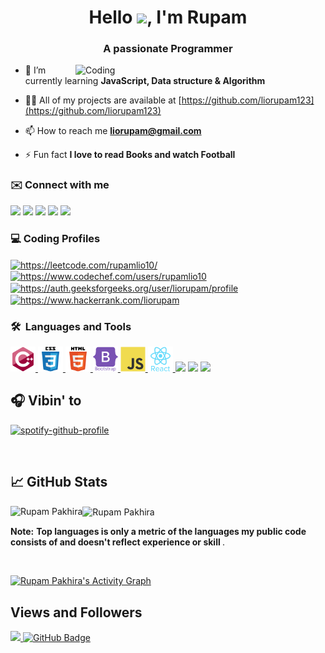 <h1 align="center">Hello <img src="https://raw.githubusercontent.com/MartinHeinz/MartinHeinz/master/wave.gif" width="30px">, I'm Rupam</h1>
<h3 align="center">A passionate Programmer</h3>

<img align="right" alt="Coding" width="400" src="https://media.giphy.com/media/qgQUggAC3Pfv687qPC/giphy.gif">

- 🌱 I’m currently learning **JavaScript, Data structure & Algorithm**

- 👨‍💻 All of my projects are available at [https://github.com/liorupam123](https://github.com/liorupam123)

- 📫 How to reach me **liorupam@gmail.com**

- ⚡ Fun fact **I love to read Books and watch Football**

### :envelope: Connect with me
<p align="left">
<a href = "https://www.linkedin.com/in/rupam-pakhira-250b2b1bb/"><img src="https://img.icons8.com/fluent/48/000000/linkedin.png"/></a>
<a href = "https://twitter.com/rupam_lio"><img src="https://img.icons8.com/fluent/48/000000/twitter.png"/></a>
<a href = "https://www.instagram.com/liorupam/"><img src="https://img.icons8.com/fluent/48/000000/instagram-new.png"/></a>
<a href = "https://www.facebook.com/rupam.pakhira.33/"><img src="https://img.icons8.com/fluency/48/000000/facebook-new.png"/></a>
<a href=  "https://open.spotify.com/user/yn5gv9ixnr4iwghlmgfz0cag4"><img src="https://img.icons8.com/fluency/48/000000/spotify.png"/></a>

</p>

 ### 💻 Coding Profiles
<p align="left">
<a href="https://leetcode.com/rupamlio10/" target="_blank" ><img align="center" src="https://raw.githubusercontent.com/rahuldkjain/github-profile-readme-generator/master/src/images/icons/Social/leet-code.svg" alt="https://leetcode.com/rupamlio10/" height="30" width="40" /></a>
<a href="https://www.codechef.com/users/rupamlio10" target="_blank" ><img align="center" src="https://img.icons8.com/fluency/48/000000/codechef.png" alt="https://www.codechef.com/users/rupamlio10" height="30" width="40" /></a>
<a href="https://auth.geeksforgeeks.org/user/liorupam/profile" target="_blank" ><img align="center" src="https://img.icons8.com/color/48/000000/GeeksforGeeks.png" alt="https://auth.geeksforgeeks.org/user/liorupam/profile" /></a>
<a href="https://www.hackerrank.com/liorupam" target="_blank" ><img align="center" src="https://img.icons8.com/external-tal-revivo-shadow-tal-revivo/36/000000/external-hackerrank-is-a-technology-company-that-focuses-on-competitive-programming-logo-shadow-tal-revivo.png" alt="https://www.hackerrank.com/liorupam" /></a>


</p>

### 🛠 &nbsp;Languages and Tools
<p align="left">  <a href="https://www.w3schools.com/cpp/" target="_blank" rel="noreferrer"> <img src="https://raw.githubusercontent.com/devicons/devicon/master/icons/cplusplus/cplusplus-original.svg" alt="cplusplus" width="40" height="40"/> </a> <a href="https://www.w3schools.com/css/" target="_blank" rel="noreferrer"> <img src="https://raw.githubusercontent.com/devicons/devicon/master/icons/css3/css3-original-wordmark.svg" alt="css3" width="40" height="40"/> </a> <a href="https://www.w3.org/html/" target="_blank" rel="noreferrer"> <img src="https://raw.githubusercontent.com/devicons/devicon/master/icons/html5/html5-original-wordmark.svg" alt="html5" width="40" height="40"/> </a>
<a href="https://getbootstrap.com" target="_blank" rel="noreferrer"> <img src="https://raw.githubusercontent.com/devicons/devicon/master/icons/bootstrap/bootstrap-plain-wordmark.svg" alt="bootstrap" width="40" height="40"/> </a> <a href="https://developer.mozilla.org/en-US/docs/Web/JavaScript" target="_blank" rel="noreferrer"> <img src="https://raw.githubusercontent.com/devicons/devicon/master/icons/javascript/javascript-original.svg" alt="javascript" width="40" height="40"/> </a> <a href="https://reactjs.org/" target="_blank" rel="noreferrer"> <img src="https://raw.githubusercontent.com/devicons/devicon/master/icons/react/react-original-wordmark.svg" alt="react" width="40" height="40"/> </a> <img src="https://img.icons8.com/fluency/42/000000/visual-studio-code-2019.png"/> <img src="https://img.icons8.com/fluency/42/000000/sublime-text.png"/> <img src="https://img.icons8.com/color/42/000000/notion--v1.png"/> </p>

## 🎧 Vibin' to

[![spotify-github-profile](https://spotify-github-profile.vercel.app/api/view?uid=yn5gv9ixnr4iwghlmgfz0cag4&cover_image=true&theme=natemoo-re&bar_color=53b14f&bar_color_cover=false)](https://spotify-github-profile.vercel.app/api/view?uid=yn5gv9ixnr4iwghlmgfz0cag4&redirect=true)


<br/>

## &#x1f4c8; GitHub Stats

<p align="left"><img align="left" src="https://github-readme-stats.vercel.app/api/top-langs?username=liorupam123&show_icons=true&locale=en&layout=compact&theme=radical" alt="Rupam Pakhira" /></p>
 
 <p><img align="center" src="https://github-readme-streak-stats.herokuapp.com/?user=liorupam123&theme=radical" alt="Rupam Pakhira" /></p>
 
 <b>Note:</b> <b> Top languages is only a metric of the languages my public code consists of and doesn't reflect experience or skill </b>.

<br/>

<a href="https://github.com/liorupam123/github-readme-activity-graph"><img alt="Rupam Pakhira's Activity Graph" src="https://activity-graph.herokuapp.com/graph?username=liorupam123&bg_color=0D1117&color=5BCDEC&line=5BCDEC&point=FFFFFF&hide_border=true" /></a>

## Views and Followers
<a href="https://github.com/Meghna-DAS/github-profile-views-counter">
    <img src="https://komarev.com/ghpvc/?username=liorupam123">
</a>
<a href="https://github.com/liorupam123?tab=followers"><img src="https://img.shields.io/github/followers/liorupam123?label=Followers&style=social" alt="GitHub Badge"></a>
